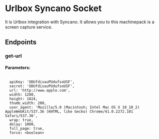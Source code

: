 # Urlbox Syncano Socket

It is Urlbox integration with Syncano. It allows you to this machinepack is a screen capture service.

## Endpoints

### get-url

#### Parameters:
```

  apiKey: 'ODUfdisauPUdufsoUSF',
  secret: 'ODUfdisauPUdufsoUSF',
  url: 'http://www.apple.com',
  width: 1280,
  height: 1024,
  thumb_width: 200,
  user_agent: 'Mozilla/5.0 (Macintosh; Intel Mac OS X 10_10_2) AppleWebKit/537.36 (KHTML, like Gecko) Chrome/41.0.2272.101 Safari/537.36',
  wrap: true,
  delay: 1000,
  full_page: true,
  force: <boolean>
```

